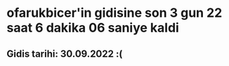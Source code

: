# ofarukbicer'in gidisine son 3 gun 22 saat 6 dakika 06 saniye kaldi

## Gidis tarihi: 30.09.2022 :(